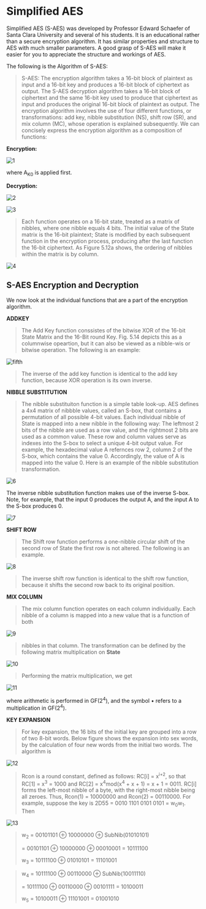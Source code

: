 # Simplified AES

Simplified AES (S-AES) was developed by Professor Edward Schaefer of Santa Clara University and several of his students. It is an educational rather than a secure encryption algorithm. It has similar properties and structure to AES with much smaller parameters. A good grasp of S-AES will make it easier for you to appreciate the structure and workings of AES.

The following is the Algorithm of S-AES:

> S-AES: The encryption algorithm takes a 16-bit block of plaintext as input and a 16-bit key and produces a 16-bit block of ciphertext as output. The S-AES decryption algorithm takes a 16-bit block of ciphertext and the same 16-bit key used to produce that ciphertext as input and produces the original 16-bit block of plaintext as output. The encryption algorithm involves the use of four different functions, or transformations: add key, nibble substitution (NS), shift row (SR), and mix column (MC), whose operation is explained subsequently. We can concisely express the encryption algorithm as a composition of functions:

**Encryption:**

![1](https://user-images.githubusercontent.com/73187712/208061567-53f86c21-3523-43c7-b75a-b0157c75b3d9.png)


where A<sub>K</sub><sub>0</sub> is applied first.

**Decryption:**

![2](https://user-images.githubusercontent.com/73187712/208062304-56d7c746-2ef1-4d46-b5d0-095147fb2d24.png)


![3](https://user-images.githubusercontent.com/73187712/208062353-945e06a9-ed59-4356-b5f9-7bd20061696c.png)

> Each function operates on a 16-bit state, treated as a matrix of nibbles, where one nibble equals 4 bits. The initial value of the State matrix is the 16-bit plaintext; State is modified by
> each subsequent function in the encryption process, producing after the last function the 16-bit ciphertext. As Figure 5.12a shows, the ordering of nibbles within the matrix is by column.

![4](https://user-images.githubusercontent.com/73187712/208062941-55a825f0-39c8-413b-a535-314ca91d976e.png)


## S-AES Encryption and Decryption

We now look at the individual functions that are a part of the encryption algorithm.

**ADDKEY**

> The Add Key function conssistes of the bitwise XOR of the 16-bit State Matrix and the 16-Bit round Key. Fig. 5.14 depicts this as a columnwise opeartion, but it can also be viewed as a nibble-wis or bitwise operation. The following is an example:

![fifth](https://user-images.githubusercontent.com/73187712/208072675-775b02df-f332-4408-a6d1-1a8decebc7c9.png)

> The inverse of the add key function is identical to the add key function, because XOR operation is its own inverse.

**NIBBLE SUBSTITUTION**

> The nibble substituiton function is a simple table look-up. AES defines a 4x4 matrix of nibbble values, called an S-box, that contains a permutation of all possible 4-bit values. Each individual nibble of State is mapped into a new nibble in the following way: The leftmost 2 bits of the nibble are used as a row value, and the rightmost 2 bits are used as a common value. These row and column values serve as indexes into the S-box to select a unique 4-bit output value. For example, the hexadecimal value A refernces row 2, column 2 of the S-box, which contains the value 0. Accordingly, the value of A is mapped into the value 0.
> Here is an example of the nibble substitution transformation.

![6](https://user-images.githubusercontent.com/73187712/208072834-f0f421e5-f74e-43f7-815d-cd2b71850cac.png)

The inverse nibble substitution function makes use of the inverse S-box. Note, for example, that the input 0 produces the output A, and the input A to the S-box produces 0.

![7](https://user-images.githubusercontent.com/73187712/208073339-d047077b-0d41-4704-bc30-6690a3d3ae12.png)

**SHIFT ROW**

>The Shift row function performs a one-nibble circular shift of the second row of State the first row is not altered. The following is an example.

![8](https://user-images.githubusercontent.com/73187712/208073771-c483d894-bc75-4e20-b348-99b2bf64cf4e.png)

>The inverse shift row function is identical to the shift row function, because it shifts the second row back to its original position.

**MIX COLUMN**

>The mix column function operates on each column individually. Each nibble of a column is mapped into a new value that is a function of both

![9](https://user-images.githubusercontent.com/73187712/208077072-81b8f029-6725-458c-a1f9-c94ca6727747.png)

>nibbles in that column. The transformation can be defined by the following matrix multiplication on **State**

![10](https://user-images.githubusercontent.com/73187712/208077792-2a8f274e-4b11-46ed-9154-660106b81603.png)

>Performing the matrix multiplication, we get

![11](https://user-images.githubusercontent.com/73187712/208077955-db2bc3a6-e554-4e03-8323-64d93ddb5b20.png)

where arithmetic is performed in GF(2<sup>4</sup>), and the symbol •	refers to a multiplication in GF(2<sup>4</sup>).

**KEY EXPANSION**

>For key expansion, the 16 bits of the initial key are grouped into a row of two 8-bit words. Below figure shows the expansion into sex words, by the calculation of four new words from the initial two words. The algorithm is 

![12](https://user-images.githubusercontent.com/73187712/208079014-191a7792-028a-4788-9951-0ea7f9c588dd.png)

>Rcon is a round constant, defined as follows: RC[i] = x<sup>i+2</sup>, so that RC[1] = x<sup>3</sup> = 1000 and RC[2] = x<sup>4</sup>mod(x<sup>4</sup> + x + 1) = x + 1 = 0011. RC[i] forms the left-most nibble of a byte, with the right-most nibble being all zeroes. Thus, Rcon(1) = 10000000 and Rcon(2) = 00110000.
>For example, suppose the key is 2D55 = 0010 1101 0101 0101 = w<sub>0</sub>w<sub>1</sub>. Then

![13](https://user-images.githubusercontent.com/73187712/208080308-fa3315c9-0d18-42d7-aecb-5e6520983a96.png)

>w<sub>2</sub> = 00101101 ⊕ 10000000 ⊕ SubNib(01010101)
>
>= 00101101 ⊕ 10000000 ⊕ 00010001 = 10111100
>
>w<sub>3</sub> = 10111100 ⊕ 01010101 = 11101001

>w<sub>4</sub> = 10111100 ⊕ 00110000 ⊕ SubNib(10011110)
>
>= 10111100 ⊕ 00110000 ⊕ 00101111 = 10100011
>
>w<sub>5</sub> = 10100011 ⊕ 11101001 = 01001010
